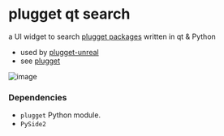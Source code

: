 # plugget qt search
a UI widget to search [plugget packages](https://github.com/hannesdelbeke/plugget-pkgs) written in qt &amp; Python

- used by [plugget-unreal](https://github.com/hannesdelbeke/plugget-unreal)
- see [plugget](https://github.com/hannesdelbeke/plugget)

![image](https://github.com/hannesdelbeke/plugget-qt-search/assets/3758308/1f852c53-eb7b-47f4-b9e9-284deba7906a)

### Dependencies
- `plugget` Python module.
- `PySide2`

